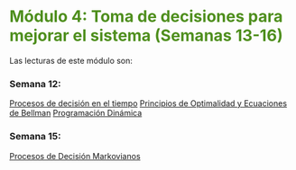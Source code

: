 # <span style="color:#4F8F1E">Módulo 4: Toma de decisiones para mejorar el sistema (Semanas 13-16)</span>

Las lecturas de este módulo son:

### Semana 12:

[Procesos de decisión en el tiempo](chapter15.md)
[Principios de Optimalidad y Ecuaciones de Bellman](chapter16.md)
[Programación Dinámica](chapter17.md)


### Semana 15:
[Procesos de Decisión Markovianos](chapter18.md)